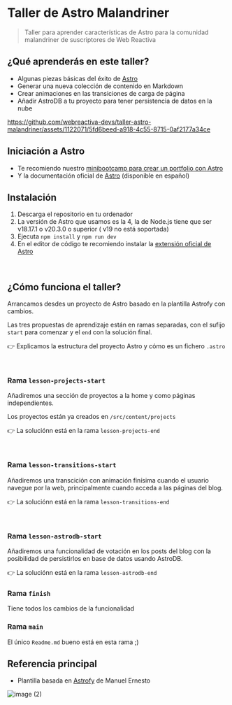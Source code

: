 # Taller de Astro Malandriner

> Taller para aprender características de Astro para la comunidad malandriner de suscriptores de Web Reactiva

## ¿Qué aprenderás en este taller?

- Algunas piezas básicas del éxito de [Astro](https://astro.build)
- Generar una nueva colección de contenido en Markdown
- Crear animaciones en las transiciones de carga de página
- Añadir AstroDB a tu proyecto para tener persistencia de datos en la nube



https://github.com/webreactiva-devs/taller-astro-malandriner/assets/1122071/5fd6beed-a918-4c55-8715-0af2177a34ce


## Iniciación a Astro

- Te recomiendo nuestro [minibootcamp para crear un portfolio con Astro](https://www.webreactiva.com/bootcamp/astro)
- Y la documentación oficial de [Astro](https://docs.astro.build) (disponible en español)


## Instalación

1. Descarga el repositorio en tu ordenador
2. La versión de Astro que usamos es la 4, la de Node.js tiene que ser v18.17.1 o v20.3.0 o superior ( v19 no está soportada)
3. Ejecuta `npm install` y `npm run dev`
4. En el editor de código te recomiendo instalar la [extensión oficial de Astro](https://marketplace.visualstudio.com/items?itemName=astro-build.astro-vscode)

‎ 

## ¿Cómo funciona el taller?

Arrancamos desdes un proyecto de Astro basado en la plantilla Astrofy con cambios.

Las tres propuestas de aprendizaje están en ramas separadas, con el sufijo `start` para comenzar y el `end` con la solución final.

👉 Explicamos la estructura del proyecto Astro y cómo es un fichero `.astro`

‎ 


### Rama `lesson-projects-start`

Añadiremos una sección de proyectos a la home y como páginas independientes.

Los proyectos están ya creados en `/src/content/projects`

👉 La soluciónn está en la rama `lesson-projects-end`

‎ 

### Rama `lesson-transitions-start`

Añadiremos una transcición con animación finísima cuando el usuario navegue por la web, principalmente cuando acceda a las páginas del blog.

👉 La soluciónn está en la rama `lesson-transitions-end`

‎ 

### Rama `lesson-astrodb-start`

Añadiremos una funcionalidad de votación en los posts del blog con la posibilidad de persistirlos en base de datos usando AstroDB.

👉 La soluciónn está en la rama `lesson-astrodb-end`


### Rama `finish`

Tiene todos los cambios de la funcionalidad

### Rama `main`

El único `Readme.md` bueno está en esta rama ;)
‎ 

## Referencia principal

- Plantilla basada en [Astrofy](https://github.com/manuelernestog/astrofy) de Manuel Ernesto

![image (2)](https://github.com/webreactiva-devs/taller-astro-malandriner/assets/1122071/79ec563d-dfa8-46f7-ad72-05c7d2b70089)



